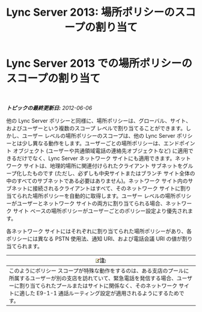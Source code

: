 ﻿---
title: 'Lync Server 2013: 場所ポリシーのスコープの割り当て'
TOCTitle: 場所ポリシーのスコープの割り当て
ms:assetid: e4c66517-c593-4253-b900-7b4dd8bddf2f
ms:mtpsurl: https://technet.microsoft.com/ja-jp/library/JJ205360(v=OCS.15)
ms:contentKeyID: 48273870
ms.date: 05/19/2016
mtps_version: v=OCS.15
ms.translationtype: HT
---

# Lync Server 2013 での場所ポリシーのスコープの割り当て

 

_**トピックの最終更新日:** 2012-06-06_

他の Lync Server ポリシーと同様に、場所ポリシーは、グローバル、サイト、およびユーザーという複数のスコープ レベルで割り当てることができます。しかし、ユーザー レベルの場所ポリシーのスコープは、他の Lync Server ポリシーとは少し異なる動作をします。ユーザーごとの場所ポリシーは、エンドポイント オブジェクト (ユーザーや共通領域電話の連絡先オブジェクトなど) に適用できるだけでなく、Lync Server ネットワーク サイトにも適用できます。ネットワーク サイトは、地理的場所に関連付けられたクライアント サブネットをグループ化したものです (ただし、必ずしも中央サイトまたはブランチ サイト全体の中のすべてのサブネットである必要はありません)。ネットワーク サイト内のサブネットに接続されるクライアントはすべて、そのネットワーク サイトに割り当てられた場所ポリシーを自動的に取得します。ユーザー レベルの場所ポリシーがユーザーとネットワーク サイトの両方に割り当てられる場合、ネットワーク サイト ベースの場所ポリシーがユーザーごとのポリシー設定より優先されます。

各ネットワーク サイトにはそれぞれに割り当てられた場所ポリシーがあり、各ポリシーには異なる PSTN 使用法、通知 URI、および電話会議 URI の値が割り当てられます。

<table>
<thead>
<tr class="header">
<th><img src="images/Gg412781.note(OCS.15).gif" title="note" alt="note" />注:</th>
</tr>
</thead>
<tbody>
<tr class="odd">
<td>このようにポリシー スコープが特殊な動作をするのは、ある支店のプールに所属するユーザーが別の支店を訪れていて、緊急電話を発信する場合、ユーザーに割り当てられたプールまたはサイトに関係なく、そのネットワーク サイトに適した E9-1-1 通話ルーティング設定が適用されるようにするためです。</td>
</tr>
</tbody>
</table>

